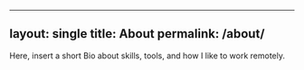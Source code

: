 
---
layout: single
title: About
permalink: /about/
---

Here, insert a short Bio about skills, tools, and how I like to work remotely. 
